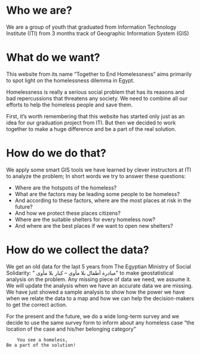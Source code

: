 # Who we are?

 We are a group of youth that graduated from Information Technology Institute (ITI) from 3 months track of Geographic Information System (GIS)


# What do we want?

 This website from its name “Together to End Homelessness” aims primarily to spot light on the homelessness dilemma in Egypt.

Homelessness is really a serious social problem that has its reasons and bad repercussions that threatens any society. We need to combine all our efforts to help the homeless people and save them.

First, it’s worth remembering that this website has started only just as an idea for our graduation project from ITI. But then we decided to work together to make a huge difference and be a part of the real solution.

 
# How do we do that?

We apply some smart GIS tools we have learned by clever instructors at ITI to analyze the problem;
In short words we try to answer these questions:

- Where are the hotspots of the homeless?
- What are the factors may be leading some people to be homeless?
- And according to these factors, where are the most places at risk in the future?
- And how we protect these places citizens?
- Where are the suitable shelters for every homeless now?
- And where are the best places if we want to open new shelters?
 

# How do we collect the data?

 We get an old data for the last 5 years from The Egyptian Ministry of Social Solidarity:  " مبادرة أطفال بلا مأوى – كبار بلا مأوى" to make geostatistical analysis on the problem. Any missing piece of data we need, we assume it. We will update the analysis when we have an accurate data we are missing. We have just showed a sample analysis to show how the power we have when we relate the data to a map and how we can help the decision-makers to get the correct action.

For the present and the future, we do a wide long-term survey and we decide to use the same survey form to inform about any homeless case “the location of the case and his/her belonging category”

 

        You see a homeless,
    Be a part of the solution!